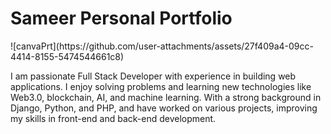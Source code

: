 <h1>Sameer Personal Portfolio</h1>
![canvaPrt](https://github.com/user-attachments/assets/27f409a4-09cc-4414-8155-5474544661c8)

I am passionate Full Stack Developer with experience in building web applications. I enjoy solving problems and learning new technologies like Web3.0, blockchain, AI, and machine learning. With a strong background in Django, Python, and PHP, and have worked on various projects, improving my skills in front-end and back-end development.

